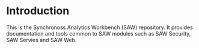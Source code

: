 # Introduction

This is the Synchronoss Analytics Workbench (SAW) repository.  It
provides documentation and tools common to SAW modules such as SAW
Security, SAW Servies and SAW Web.
